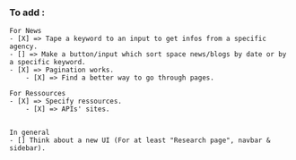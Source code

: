 ### To add :

    For News
    - [X] => Tape a keyword to an input to get infos from a specific agency.
    - [] => Make a button/input which sort space news/blogs by date or by a specific keyword.
    - [X] => Pagination works.
        - [X] => Find a better way to go through pages.

    For Ressources
    - [X] => Specify ressources.
        - [X] => APIs' sites.


    In general
    - [] Think about a new UI (For at least "Research page", navbar & sidebar).
